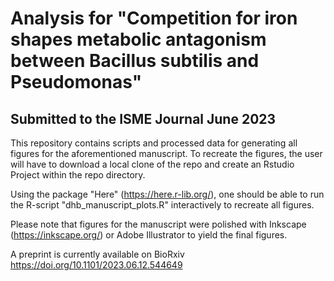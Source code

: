 # Analysis for "Competition for iron shapes metabolic antagonism between Bacillus subtilis and Pseudomonas"
## Submitted to the ISME Journal June 2023

This repository contains scripts and processed data for generating all figures for the aforementioned manuscript.
To recreate the figures, the user will have to download a local clone of the repo and create an Rstudio Project within the repo directory.

Using the package "Here" (https://here.r-lib.org/), one should be able to run the R-script "dhb_manuscript_plots.R" interactively to recreate all figures.
 
Please note that figures for the manuscript were polished with Inkscape (https://inkscape.org/) or Adobe Illustrator to yield the final figures.

A preprint is currently available on BioRxiv https://doi.org/10.1101/2023.06.12.544649
